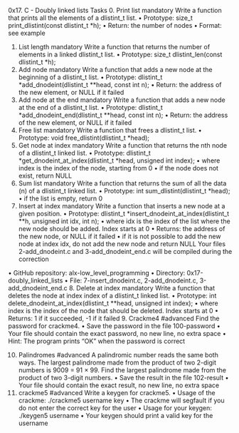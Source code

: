 0x17. C - Doubly linked lists
Tasks
0. Print list
mandatory
Write a function that prints all the elements of a dlistint_t list.
•	Prototype: size_t print_dlistint(const dlistint_t *h);
•	Return: the number of nodes
•	Format: see example
1. List length
mandatory
Write a function that returns the number of elements in a linked dlistint_t list.
•	Prototype: size_t dlistint_len(const dlistint_t *h);
2. Add node
mandatory
Write a function that adds a new node at the beginning of a dlistint_t list.
•	Prototype: dlistint_t *add_dnodeint(dlistint_t **head, const int n);
•	Return: the address of the new element, or NULL if it failed
3. Add node at the end
mandatory
Write a function that adds a new node at the end of a dlistint_t list.
•	Prototype: dlistint_t *add_dnodeint_end(dlistint_t **head, const int n);
•	Return: the address of the new element, or NULL if it failed
4. Free list
mandatory
Write a function that frees a dlistint_t list.
•	Prototype: void free_dlistint(dlistint_t *head);
5. Get node at index
mandatory
Write a function that returns the nth node of a dlistint_t linked list.
•	Prototype: dlistint_t *get_dnodeint_at_index(dlistint_t *head, unsigned int index);
•	where index is the index of the node, starting from 0
•	if the node does not exist, return NULL
6. Sum list
mandatory
Write a function that returns the sum of all the data (n) of a dlistint_t linked list.
•	Prototype: int sum_dlistint(dlistint_t *head);
•	if the list is empty, return 0
7. Insert at index
mandatory
Write a function that inserts a new node at a given position.
•	Prototype: dlistint_t *insert_dnodeint_at_index(dlistint_t **h, unsigned int idx, int n);
•	where idx is the index of the list where the new node should be added. Index starts at 0
•	Returns: the address of the new node, or NULL if it failed
•	if it is not possible to add the new node at index idx, do not add the new node and return NULL
Your files 2-add_dnodeint.c and 3-add_dnodeint_end.c will be compiled during the correction
	
•	GitHub repository: alx-low_level_programming
•	Directory: 0x17-doubly_linked_lists
•	File: 7-insert_dnodeint.c, 2-add_dnodeint.c, 3-add_dnodeint_end.c
8. Delete at index
mandatory
Write a function that deletes the node at index index of a dlistint_t linked list.
•	Prototype: int delete_dnodeint_at_index(dlistint_t **head, unsigned int index);
•	where index is the index of the node that should be deleted. Index starts at 0
•	Returns: 1 if it succeeded, -1 if it failed
9. Crackme4
#advanced
Find the password for crackme4.
•	Save the password in the file 100-password
•	Your file should contain the exact password, no new line, no extra space
•	Hint: The program prints “OK” when the password is correct

10. Palindromes
#advanced
A palindromic number reads the same both ways. The largest palindrome made from the product of two 2-digit numbers is 9009 = 91 × 99.
Find the largest palindrome made from the product of two 3-digit numbers.
•	Save the result in the file 102-result
•	Your file should contain the exact result, no new line, no extra space
11. crackme5
#advanced
Write a keygen for crackme5.
•	Usage of the crackme: ./crackme5 username key
•	The crackme will segfault if you do not enter the correct key for the user
•	Usage for your keygen: ./keygen5 username
•	Your keygen should print a valid key for the username